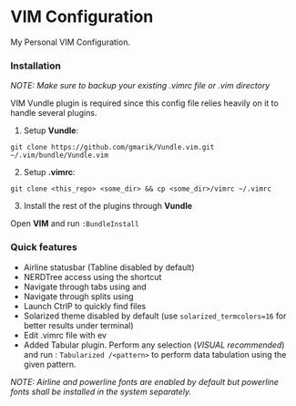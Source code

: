 # VIM Configuration
My Personal VIM Configuration.

### Installation
_NOTE: Make sure to backup your existing .vimrc file or .vim directory_

VIM Vundle plugin is required since this config file relies heavily on it to handle several plugins. 

1. Setup **Vundle**:

  `git clone https://github.com/gmarik/Vundle.vim.git ~/.vim/bundle/Vundle.vim`

2. Setup **.vimrc**:

  ```
  git clone <this_repo> <some_dir> && cp <some_dir>/vimrc ~/.vimrc 
  ```
3. Install the rest of the plugins through **Vundle**

  Open **VIM** and run ``:BundleInstall``
  
  
### Quick features
- Airline statusbar (Tabline disabled by default)
- NERDTree access using the <Ctrl-R> shortcut
- Navigate through tabs using <Ctrl-left> and <Ctrl-right>
- Navigate through splits using <Alt-arrow keys>
- Launch CtrlP <Ctrl-P> to quickly find files
- Solarized theme disabled by default (use `solarized_termcolors=16` for better results under terminal)
- Edit .vimrc file with <leader>ev
- Added Tabular plugin. Perform any selection (_VISUAL recommended_) and run : `Tabularized /<pattern>` to perform data tabulation using the given pattern.

_NOTE: Airline and powerline fonts are enabled by default but powerline fonts shall be installed in the system separately._
